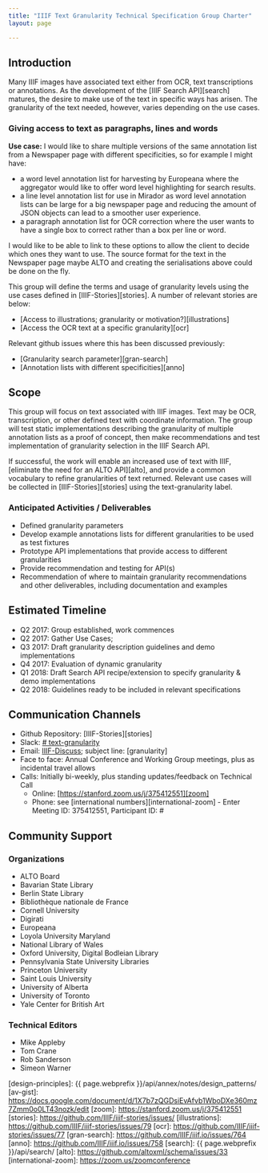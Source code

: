 ```yaml
---
title: "IIIF Text Granularity Technical Specification Group Charter"
layout: page

---
```



## Introduction

Many IIIF images have associated text either from OCR, text transcriptions or annotations. As the development of the [IIIF Search API][search] matures, the desire to make use of the text in specific ways has arisen. The granularity of the text needed, however, varies depending on the use cases.

### Giving access to text as paragraphs, lines and words

**Use case:** I would like to share multiple versions of the same annotation list from a Newspaper page with different specificities, so for example I might have:

* a word level annotation list for harvesting by Europeana where the aggregator would like to offer word level highlighting for search results.
* a line level annotation list for use in Mirador as word level annotation lists can be large for a big newspaper page and reducing the amount of JSON objects can lead to a smoother user experience.
* a paragraph annotation list for OCR correction where the user wants to have a single box to correct rather than a box per line or word.

I would like to be able to link to these options to allow the client to decide which ones they want to use. The source format for the text in the Newspaper page maybe ALTO and creating the serialisations above could be done on the fly.

This group will define the terms and usage of granularity levels using the use cases defined in [IIIF-Stories][stories]. A number of relevant stories are below:

* [Access to illustrations; granularity or motivation?][illustrations]
* [Access the OCR text at a specific granularity][ocr]

Relevant github issues where this has been discussed previously:

* [Granularity search parameter][gran-search]
* [Annotation lists with different specificities][anno]

## Scope

This group will focus on text associated with IIIF images. Text may be OCR, transcription, or other defined text with coordinate information. The group will test static implementations describing the granularity of multiple annotation lists as a proof of concept, then make recommendations and test implementation of granularity selection in the IIIF Search API.

If successful, the work will enable an increased use of text with IIIF, [eliminate the need for an ALTO API][alto], and provide a common vocabulary to refine granularities of text returned.
Relevant use cases will be collected in [IIIF-Stories][stories] using the text-granularity label.

### Anticipated Activities / Deliverables

* Defined granularity parameters
* Develop example annotations lists for different granularities to be used as test fixtures
* Prototype API implementations that provide access to different granularities
* Provide recommendation and testing for API(s)
* Recommendation of where to maintain granularity recommendations and other deliverables, including documentation and examples

## Estimated Timeline

* Q2 2017: Group established, work commences
* Q2 2017: Gather Use Cases;
* Q3 2017: Draft granularity description guidelines and demo implementations
* Q4 2017: Evaluation of dynamic granularity
* Q1 2018: Draft Search API recipe/extension to specify granularity & demo implementations
* Q2 2018: Guidelines ready to be included in relevant specifications

## Communication Channels

* Github Repository: [IIIF-Stories][stories]
* Slack: [# text-granularity][text-slack]
* Email: [IIIF-Discuss][iiif-discuss]; subject line: \[granularity\]
* Face to face: Annual Conference and Working Group meetings, plus as incidental travel allows
* Calls: Initially bi-weekly, plus standing updates/feedback on Technical Call
    * Online: [https://stanford.zoom.us/j/375412551][zoom]
    * Phone: see [international numbers][international-zoom] - Enter Meeting ID: 375412551, Participant ID: #

## Community Support

### Organizations

* ALTO Board
* Bavarian State Library
* Berlin State Library
* Bibliothèque nationale de France
* Cornell University
* Digirati
* Europeana
* Loyola University Maryland
* National Library of Wales
* Oxford University, Digital Bodleian Library
* Pennsylvania State University Libraries
* Princeton University
* Saint Louis University
* University of Alberta
* University of Toronto
* Yale Center for British Art

### Technical Editors

* Mike Appleby
* Tom Crane
* Rob Sanderson
* Simeon Warner


[text-slack]: https://iiif.slack.com/messages/text-granularity/details/
[iiif-discuss]: https://groups.google.com/forum/#!forum/iiif-discuss
[design-principles]: {{ page.webprefix }}/api/annex/notes/design_patterns/
[av-gist]: https://docs.google.com/document/d/1X7b7zQGDsiEvAfvb1WboDXe360mz7Zmm0o0LT43nozk/edit
[zoom]: https://stanford.zoom.us/j/375412551
[stories]: https://github.com/IIIF/iiif-stories/issues/
[illustrations]: https://github.com/IIIF/iiif-stories/issues/79
[ocr]: https://github.com/IIIF/iiif-stories/issues/77
[gran-search]: https://github.com/IIIF/iiif.io/issues/764
[anno]: https://github.com/IIIF/iiif.io/issues/758
[search]: {{ page.webprefix }}/api/search/
[alto]: https://github.com/altoxml/schema/issues/33
[international-zoom]: https://zoom.us/zoomconference